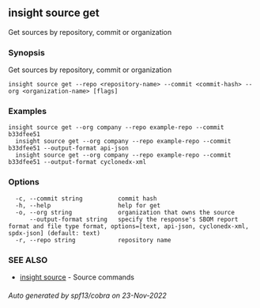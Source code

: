 ## insight source get

Get sources by repository, commit or organization

### Synopsis

Get sources by repository, commit or organization

```
insight source get --repo <repository-name> --commit <commit-hash> --org <organization-name> [flags]
```

### Examples

```
insight source get --org company --repo example-repo --commit b33dfee51
  insight source get --org company --repo example-repo --commit b33dfee51 --output-format api-json
  insight source get --org company --repo example-repo --commit b33dfee51 --output-format cyclonedx-xml
```

### Options

```
  -c, --commit string          commit hash
  -h, --help                   help for get
  -o, --org string             organization that owns the source
      --output-format string   specify the response's SBOM report format and file type format, options=[text, api-json, cyclonedx-xml, spdx-json] (default: text)
  -r, --repo string            repository name
```

### SEE ALSO

* [insight source](insight_source.md)	 - Source commands

###### Auto generated by spf13/cobra on 23-Nov-2022
